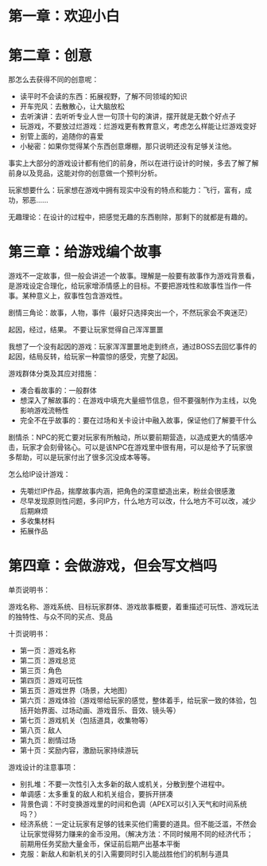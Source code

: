 # 第一章：欢迎小白

# 第二章：创意

那怎么去获得不同的创意呢：

- 读平时不会读的东西：拓展视野，了解不同领域的知识
- 开车兜风：去散散心，让大脑放松
- 去听演讲：去听听专业人世一句顶十句的演讲，摆开就是无数个好点子
- 玩游戏，不要放过烂游戏：烂游戏更有教育意义，考虑怎么样能让烂游戏变好
- 别管上面的，追随你的喜爱
- 小秘密：如果你觉得某个东西创意爆棚，那只说明还没有足够关注他。

事实上大部分的游戏设计都有他们的前身，所以在进行设计的时候，多去了解了解前身以及竞品，这能对你的创意做一个预判分析。

玩家想要什么：玩家想在游戏中拥有现实中没有的特点和能力：飞行，富有，成功，邪恶......

无趣理论：在设计的过程中，把感觉无趣的东西剔除，那剩下的就都是有趣的。

# 第三章：给游戏编个故事

游戏不一定故事，但一般会讲述一个故事。理解是一般要有故事作为游戏背景看，是游戏设定合理化，给玩家增添情感上的目标。不要把游戏性和故事性当作一件事。某种意义上，叙事性包含游戏性。

剧情三角论：故事，人物，事件（最好只选择突出一个，不然玩家会不爽迷茫）

起因，经过，结果。
不要让玩家觉得自己浑浑噩噩

我想了一个没有起因的游戏：玩家浑浑噩噩地走到终点，通过BOSS去回忆事件的起因，结局反转，给玩家一种震惊的感受，完整了起因。

游戏群体分类及其应对措施：
- 凑合看故事的：一般群体
- 想深入了解故事的：在游戏中填充大量细节信息，但不要强制作为主线，以免影响游戏流畅性
- 完全不在乎故事的：要在过场和关卡设计中融入故事，保证他们了解要干什么

剧情杀：NPC的死亡要对玩家有所触动，所以要前期营造，以造成更大的情感冲击，玩家才会刻骨铭心。可以是该NPC在游戏里中很有用，可以是给予了玩家很多帮助，可以是玩家付出了很多沉没成本等等。

怎么给IP设计游戏：

- 先嚼烂IP作品，揣摩故事内涵，把角色的深意塑造出来，粉丝会很感激
- 尽早发现原则性问题，多问IP方，什么地方可以改，什么地方不可以改，减少后期麻烦
- 多收集材料
- 拓展作品

# 第四章：会做游戏，但会写文档吗


单页说明书：

游戏名称、游戏系统、目标玩家群体、游戏故事概要，着重描述可玩性、游戏玩法的独特性、与众不同的买点、竞品

十页说明书：

- 第一页：游戏名称
- 第二页：游戏总览
- 第三页：角色
- 第四页：游戏可玩性
- 第五页：游戏世界（场景，大地图）
- 第六页：游戏体验（游戏带给玩家的感觉，整体着手，给玩家一致的体验，包括开始界面、过场动画、游戏音乐、音效、镜头等）
- 第七页：游戏机关（包括道具，收集物等）
- 第八页：敌人
- 第九页：剧情过场
- 第十页：奖励内容，激励玩家持续游玩

游戏设计的注意事项：

- 别扎堆：不要一次性引入太多新的敌人或机关，分散到整个进程中。
- 单调感：太多重复的敌人和机关组合，要拆开拼凑
- 背景色调：不时变换游戏里的时间和色调（APEX可以引入天气和时间系统吗？）
- 经济系统：一定让玩家有足够的钱来买他们需要的道具。但不能泛滥，不然会让玩家觉得努力赚来的金币没用。（解决方法：不同时候用不同的经济代币；前期用任务奖励大量金币，保证前后期产出基本平衡
- 克服：新敌人和新机关的引入需要同时引入能战胜他们的机制与道具